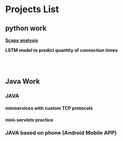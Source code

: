 # Projects List

## python work
**[Scapy analysis](Python/Security_Scan/)** 

**LSTM model to predict quantity of connection times**

</br>
</br>

## Java Work
### JAVA
#### miniservices with custom TCP protocols
#### mini-servlets practice

### JAVA based on phone (Android Mobile APP)
